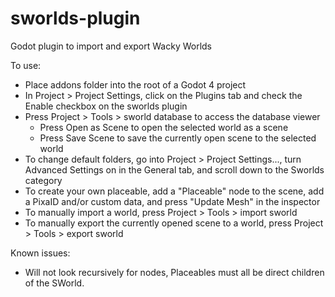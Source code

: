 # sworlds-plugin
Godot plugin to import and export Wacky Worlds

To use:
- Place addons folder into the root of a Godot 4 project
- In Project > Project Settings, click on the Plugins tab and check the Enable checkbox on the sworlds plugin
- Press Project > Tools > sworld database to access the database viewer
  - Press Open as Scene to open the selected world as a scene
  - Press Save Scene to save the currently open scene to the selected world
- To change default folders, go into Project > Project Settings..., turn Advanced Settings on in the General tab, and scroll down to the Sworlds category
- To create your own placeable, add a "Placeable" node to the scene, add a PixaID and/or custom data, and press "Update Mesh" in the inspector
- To manually import a world, press Project > Tools > import sworld
- To manually export the currently opened scene to a world, press Project > Tools > export sworld

Known issues:
 - Will not look recursively for nodes, Placeables must all be direct children of the SWorld.
